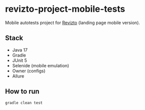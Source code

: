 # revizto-project-mobile-tests

Mobile autotests project for [Revizto](https://revizto.com/) (landing page mobile version).

## Stack
- Java 17
- Gradle
- JUnit 5
- Selenide (mobile emulation)
- Owner (configs)
- Allure

## How to run
```bash
gradle clean test
